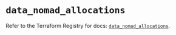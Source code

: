 # `data_nomad_allocations`

Refer to the Terraform Registry for docs: [`data_nomad_allocations`](https://registry.terraform.io/providers/hashicorp/nomad/2.1.1/docs/data-sources/allocations).
